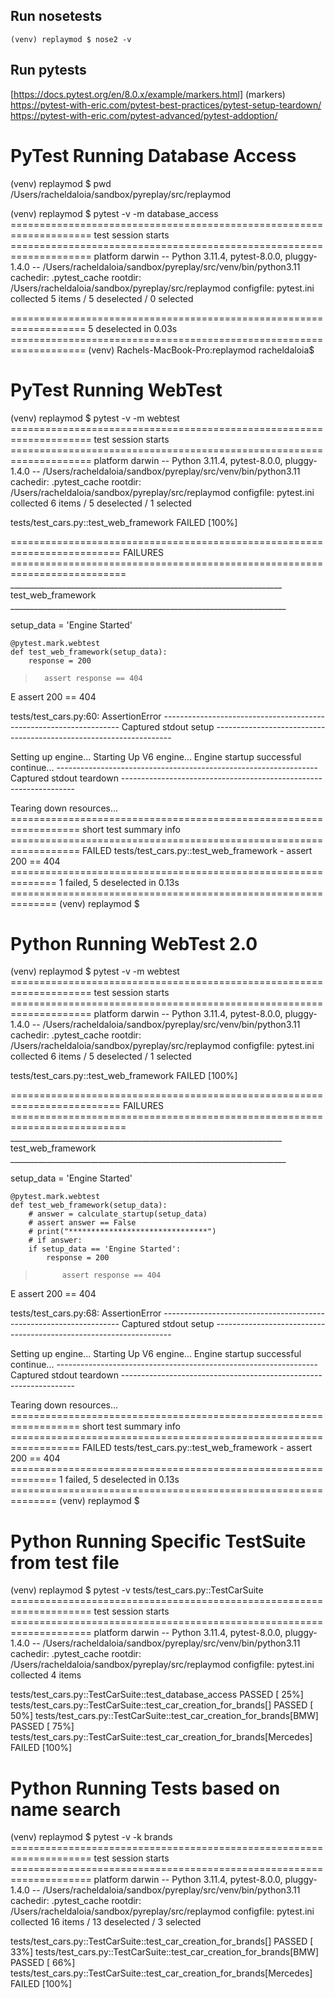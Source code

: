 ## Run nosetests
```
(venv) replaymod $ nose2 -v
```

## Run pytests

[https://docs.pytest.org/en/8.0.x/example/markers.html] (markers)
https://pytest-with-eric.com/pytest-best-practices/pytest-setup-teardown/
https://pytest-with-eric.com/pytest-advanced/pytest-addoption/

PyTest Running Database Access
==============================

(venv) replaymod $ pwd
/Users/racheldaloia/sandbox/pyreplay/src/replaymod

(venv) replaymod $ pytest -v -m database_access
==================================================================== test session starts ====================================================================
platform darwin -- Python 3.11.4, pytest-8.0.0, pluggy-1.4.0 -- /Users/racheldaloia/sandbox/pyreplay/src/venv/bin/python3.11
cachedir: .pytest_cache
rootdir: /Users/racheldaloia/sandbox/pyreplay/src/replaymod
configfile: pytest.ini
collected 5 items / 5 deselected / 0 selected                                                                                                               

=================================================================== 5 deselected in 0.03s ===================================================================
(venv) Rachels-MacBook-Pro:replaymod racheldaloia$


PyTest Running WebTest
======================

(venv) replaymod $ pytest -v -m webtest
==================================================================== test session starts ====================================================================
platform darwin -- Python 3.11.4, pytest-8.0.0, pluggy-1.4.0 -- /Users/racheldaloia/sandbox/pyreplay/src/venv/bin/python3.11
cachedir: .pytest_cache
rootdir: /Users/racheldaloia/sandbox/pyreplay/src/replaymod
configfile: pytest.ini
collected 6 items / 5 deselected / 1 selected                                                                                                               

tests/test_cars.py::test_web_framework FAILED                                                                                                         [100%]

========================================================================= FAILURES ==========================================================================
____________________________________________________________________ test_web_framework _____________________________________________________________________

setup_data = 'Engine Started'

    @pytest.mark.webtest
    def test_web_framework(setup_data):
        response = 200
>       assert response == 404
E       assert 200 == 404

tests/test_cars.py:60: AssertionError
------------------------------------------------------------------- Captured stdout setup -------------------------------------------------------------------

Setting up engine...
Starting Up V6 engine...
Engine startup successful
continue...
----------------------------------------------------------------- Captured stdout teardown ------------------------------------------------------------------

Tearing down resources...
================================================================== short test summary info ==================================================================
FAILED tests/test_cars.py::test_web_framework - assert 200 == 404
============================================================== 1 failed, 5 deselected in 0.13s ==============================================================
(venv) replaymod $ 


Python Running WebTest 2.0
==========================

(venv) replaymod $ pytest -v -m webtest
==================================================================== test session starts ====================================================================
platform darwin -- Python 3.11.4, pytest-8.0.0, pluggy-1.4.0 -- /Users/racheldaloia/sandbox/pyreplay/src/venv/bin/python3.11
cachedir: .pytest_cache
rootdir: /Users/racheldaloia/sandbox/pyreplay/src/replaymod
configfile: pytest.ini
collected 6 items / 5 deselected / 1 selected                                                                                                               

tests/test_cars.py::test_web_framework FAILED                                                                                                         [100%]

========================================================================= FAILURES ==========================================================================
____________________________________________________________________ test_web_framework _____________________________________________________________________

setup_data = 'Engine Started'

    @pytest.mark.webtest
    def test_web_framework(setup_data):
        # answer = calculate_startup(setup_data)
        # assert answer == False
        # print("*******************************")
        # if answer:
        if setup_data == 'Engine Started':
            response = 200
>           assert response == 404
E           assert 200 == 404

tests/test_cars.py:68: AssertionError
------------------------------------------------------------------- Captured stdout setup -------------------------------------------------------------------

Setting up engine...
Starting Up V6 engine...
Engine startup successful
continue...
----------------------------------------------------------------- Captured stdout teardown ------------------------------------------------------------------

Tearing down resources...
================================================================== short test summary info ==================================================================
FAILED tests/test_cars.py::test_web_framework - assert 200 == 404
============================================================== 1 failed, 5 deselected in 0.13s ==============================================================
(venv) replaymod $ 


Python Running Specific TestSuite from test file
================================================

(venv) replaymod $ pytest -v tests/test_cars.py::TestCarSuite
==================================================================== test session starts ====================================================================
platform darwin -- Python 3.11.4, pytest-8.0.0, pluggy-1.4.0 -- /Users/racheldaloia/sandbox/pyreplay/src/venv/bin/python3.11
cachedir: .pytest_cache
rootdir: /Users/racheldaloia/sandbox/pyreplay/src/replaymod
configfile: pytest.ini
collected 4 items                                                                                                                                           

tests/test_cars.py::TestCarSuite::test_database_access PASSED                                                                                         [ 25%]
tests/test_cars.py::TestCarSuite::test_car_creation_for_brands[] PASSED                                                                               [ 50%]
tests/test_cars.py::TestCarSuite::test_car_creation_for_brands[BMW] PASSED                                                                            [ 75%]
tests/test_cars.py::TestCarSuite::test_car_creation_for_brands[Mercedes] FAILED                                                                       [100%]


Python Running Tests based on name search
=========================================

(venv) replaymod $ pytest -v -k brands
==================================================================== test session starts ====================================================================
platform darwin -- Python 3.11.4, pytest-8.0.0, pluggy-1.4.0 -- /Users/racheldaloia/sandbox/pyreplay/src/venv/bin/python3.11
cachedir: .pytest_cache
rootdir: /Users/racheldaloia/sandbox/pyreplay/src/replaymod
configfile: pytest.ini
collected 16 items / 13 deselected / 3 selected                                                                                                             

tests/test_cars.py::TestCarSuite::test_car_creation_for_brands[] PASSED                                                                               [ 33%]
tests/test_cars.py::TestCarSuite::test_car_creation_for_brands[BMW] PASSED                                                                            [ 66%]
tests/test_cars.py::TestCarSuite::test_car_creation_for_brands[Mercedes] FAILED                                                                       [100%]


